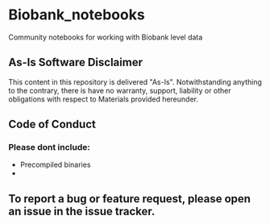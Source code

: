 # Biobank_notebooks
Community notebooks for working with Biobank level data

## As-Is Software Disclaimer
This content in this repository is delivered "As-Is". Notwithstanding anything to the contrary, there is have no warranty, support, liability or other obligations with respect to Materials provided hereunder.

## Code of Conduct
### Please dont include: 
+ Precompiled binaries
+ 


## To report a bug or feature request, please open an issue in the issue tracker.
